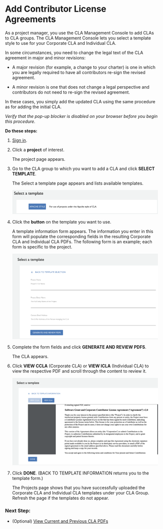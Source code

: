 # Add Contributor License Agreements
As a project manager, you use the CLA Management Console to add CLAs to CLA groups. The CLA Management Console lets you select a template style to use for your Corporate CLA and Individual CLA.

In some circumstances, you need to change the legal text of the CLA agreement in major and minor revisions:

* A major revision (for example, a change to your charter) is one in which you are legally required to have all contributors re-sign the revised agreement.

* A minor revision is one that does not change a legal perspective and contributors do not need to re-sign the revised agreement.

In these cases, you simply add the updated CLA using the same procedure as for adding the initial CLA.

*Verify that the pop-up blocker is disabled on your browser before you begin this procedure.*

**Do these steps:**

1. [Sign in](sign-in-to-the-cla-management-console.md).

1. Click a **project** of interest.

   The project page appears.

1. Go to the CLA group to which you want to add a CLA and click **SELECT TEMPLATE**.

   The Select a template page appears and lists available templates.

   ![CLA Select a template](imgs/cla-select-a-template-page.png)

1. Click the **button** on the template you want to use.

   A template information form appears. The information you enter in this form will populate the corresponding fields in the resulting Corporate CLA and Individual CLA PDFs. The following form is an example; each form is specific to the project.

   ![CLA Select a template form](imgs/cla-select-a-template-form.png)

1. Complete the form fields and click **GENERATE AND REVIEW PDFS**.
   
   The CLA appears.

1. Click **VIEW CCLA** (Corporate CLA) or **VIEW ICLA** (Individual CLA) to view the respective PDF and scroll through the content to review it.

   ![CLA PDF content](imgs/cla-pdf-content.png)

1. Click **DONE**. (BACK TO TEMPLATE INFORMATION returns you to the template form.)

   The Projects page shows that you have successfully uploaded the Corporate CLA and Individual CLA templates under your CLA Group. Refresh the page if the templates do not appear.

### Next Step:

* (Optional) [View Current and Previous CLA PDFs](view-current-and-previous-cla-pdfs.md)